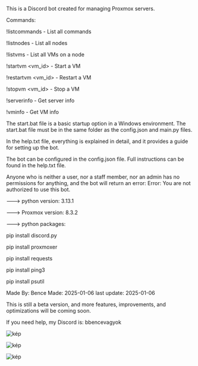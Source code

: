This is a Discord bot created for managing Proxmox servers.


Commands:

!listcommands - List all commands

!listnodes - List all nodes

!listvms <node> - List all VMs on a node

!startvm <node> <vm_id> - Start a VM

!restartvm <node> <vm_id> - Restart a VM

!stopvm <node> <vm_id> - Stop a VM

!serverinfo - Get server info

!vminfo <node> - Get VM info



The start.bat file is a basic startup option in a Windows environment. The start.bat file must be in the same folder as the config.json and main.py files.

In the help.txt file, everything is explained in detail, and it provides a guide for setting up the bot.

The bot can be configured in the config.json file. Full instructions can be found in the help.txt file.

Anyone who is neither a user, nor a staff member, nor an admin has no permissions for anything, and the bot will return an error: Error: You are not authorized to use this bot.




---> python version: 3.13.1

---> Proxmox version: 8.3.2

---> python packages:

pip install discord.py

pip install proxmoxer

pip install requests

pip install ping3

pip install psutil




Made By: Bence
Made: 2025-01-06
last update: 2025-01-06

This is still a beta version, and more features, improvements, and optimizations will be coming soon.

If you need help, my Discord is: bbencevagyok

![kép](https://github.com/user-attachments/assets/aa20bb15-39e5-4e7d-aa0a-762486691233)

![kép](https://github.com/user-attachments/assets/90806fac-5e62-4c43-af34-a7dfb5a5b44c)

![kép](https://github.com/user-attachments/assets/2fcf608c-bc41-40e9-a22d-0cecf117c754)





